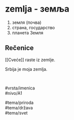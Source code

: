 # zemlja - земља

1. земля (почва)  
2. страна, государство  
3. планета Земля

## Rečenice

[[Cveće]] raste iz zemlje.

Srbija je moja zemlja.

<br>

#vrsta/imenica  
#nivo/A1  

#tema/priroda  
#tema/država  
#tema/svet
